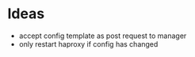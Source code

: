 # Ideas

- accept config template as post request to manager
- only restart haproxy if config has changed
